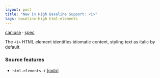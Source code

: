 ```yaml
---
layout: post
title: "New in High Baseline Support: <i>"
tags: baseline-high html-elements
---
```


[caniuse](https://caniuse.com/?search=i) · [spec](https://html.spec.whatwg.org/multipage/text-level-semantics.html#the-i-element)

The `<i>` HTML element identifies idiomatic content, styling text as italic by default.

### Source features

- ``html.elements.i`` [[mdn]](https://https://developer.mozilla.org/en-US/search?q=html.elements.i)
